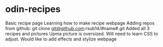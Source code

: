 # odin-recipes
Basic recipe page
Learning how to make recipe webpage
Adding repos from github: git clone git@github.com:rsub14/#name#.git
Added all 3 recipes and pictures
Upma picture is oversized.  Will need to learn CSS to adjust. 
Would like to add effects and stylize webpage